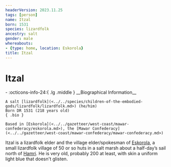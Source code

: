 ```yaml
---
headerVersion: 2023.11.25
tags: [person]
name: Itzal
born: 1531
species: lizardfolk
ancestry: salt
gender: male
whereabouts:
- {type: home, location: Eskorola}
title: Itzal
---
```

# Itzal
<div class="grid cards ext-narrow-margin ext-one-column" markdown>
- :octicons-info-24:{ .lg .middle } __Biographical Information__

    A salt [lizardfolk](<../../species/children-of-the-embodied-gods/lizardfolk/lizardfolk.md>) (he/him)  
    Born DR 1531 (218 years old)  
    { .bio }

    Based in [Eskorola](<../../gazetteer/west-coast/mawar-confederacy/eskorola.md>), the [Mawar Confederacy](<../../gazetteer/west-coast/mawar-confederacy/mawar-confederacy.md>)
</div>


Itzal is a lizardfolk elder and the village elder/spokesman of [Eskorola](<../../gazetteer/west-coast/mawar-confederacy/eskorola.md>), a small lizardfolk village of 50 or so huts in a salt marsh about a half-day’s sail north of [Hamri](<../../gazetteer/west-coast/mawar-confederacy/hamri.md>). He is very old, probably 200 at least, with skin a uniform light blue that doesn't glisten.
